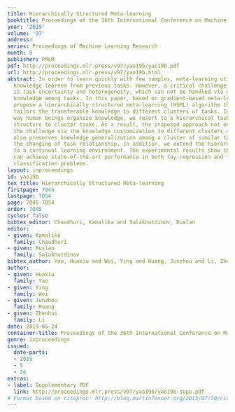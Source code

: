 ```yaml
---
title: Hierarchically Structured Meta-learning
booktitle: Proceedings of the 36th International Conference on Machine Learning
year: '2019'
volume: '97'
address: 
series: Proceedings of Machine Learning Research
month: 0
publisher: PMLR
pdf: http://proceedings.mlr.press/v97/yao19b/yao19b.pdf
url: http://proceedings.mlr.press/v97/yao19b.html
abstract: In order to learn quickly with few samples, meta-learning utilizes prior
  knowledge learned from previous tasks. However, a critical challenge in meta-learning
  is task uncertainty and heterogeneity, which can not be handled via globally sharing
  knowledge among tasks. In this paper, based on gradient-based meta-learning, we
  propose a hierarchically structured meta-learning (HSML) algorithm that explicitly
  tailors the transferable knowledge to different clusters of tasks. Inspired by the
  way human beings organize knowledge, we resort to a hierarchical task clustering
  structure to cluster tasks. As a result, the proposed approach not only addresses
  the challenge via the knowledge customization to different clusters of tasks, but
  also preserves knowledge generalization among a cluster of similar tasks. To tackle
  the changing of task relationship, in addition, we extend the hierarchical structure
  to a continual learning environment. The experimental results show that our approach
  can achieve state-of-the-art performance in both toy-regression and few-shot image
  classification problems.
layout: inproceedings
id: yao19b
tex_title: Hierarchically Structured Meta-learning
firstpage: 7045
lastpage: 7054
page: 7045-7054
order: 7045
cycles: false
bibtex_editor: Chaudhuri, Kamalika and Salakhutdinov, Ruslan
editor:
- given: Kamalika
  family: Chaudhuri
- given: Ruslan
  family: Salakhutdinov
bibtex_author: Yao, Huaxiu and Wei, Ying and Huang, Junzhou and Li, Zhenhui
author:
- given: Huaxiu
  family: Yao
- given: Ying
  family: Wei
- given: Junzhou
  family: Huang
- given: Zhenhui
  family: Li
date: 2019-05-24
container-title: Proceedings of the 36th International Conference on Machine Learning
genre: inproceedings
issued:
  date-parts:
  - 2019
  - 5
  - 24
extras:
- label: Supplementary PDF
  link: http://proceedings.mlr.press/v97/yao19b/yao19b-supp.pdf
# Format based on citeproc: http://blog.martinfenner.org/2013/07/30/citeproc-yaml-for-bibliographies/
---
```

